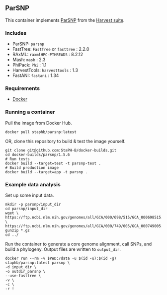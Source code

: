 ## ParSNP

This container implements [ParSNP](https://github.com/marbl/parsnp) from the [Harvest suite](https://harvest.readthedocs.io/en/latest/).

### Includes
- ParSNP: `parsnp`
- FastTree: `FastTree` or `fasttree` : 2.2.0
- RAxML: `raxmlHPC-PTHREADS` : 8.2.12
- Mash: `mash` : 2.3
- PhiPack: `Phi` : 1.1
- HarvestTools: `harvesttools` : 1.3
- FastANI: `fastani` : 1.34

### Requirements
- [Docker](https://docs.docker.com/get-docker/) 

### Running a container
Pull the image from Docker Hub.
```
docker pull staphb/parsnp:latest
```
OR, clone this repository to build & test the image yourself.
```
git clone git@github.com:StaPH-B/docker-builds.git
cd docker-builds/parsnp/1.5.6
# Run tests
docker build --target=test -t parsnp-test .
# Build production image
docker build --target=app -t parsnp .
```

### Example data analysis
Set up some input data.
```
mkdir -p parsnp/input_dir
cd parsnp/input_dir
wget \
https://ftp.ncbi.nlm.nih.gov/genomes/all/GCA/000/698/515/GCA_000698515.1_CFSAN000661_01.0/GCA_000698515.1_CFSAN000661_01.0_genomic.fna.gz \
https://ftp.ncbi.nlm.nih.gov/genomes/all/GCA/000/749/005/GCA_000749005.1_CFSAN000669_01.0/GCA_000749005.1_CFSAN000669_01.0_genomic.fna.gz
gunzip *.gz
cd ../
```
Run the container to generate a core genome alignment, call SNPs, and build a phylogeny. Output files are written to `output_dir`.
```
docker run --rm -v $PWD:/data -u $(id -u):$(id -g) staphb/parsnp:latest parsnp \
-d input_dir \
-o outdir_parsnp \
--use-fasttree \
-v \
-c \
-r !
```
